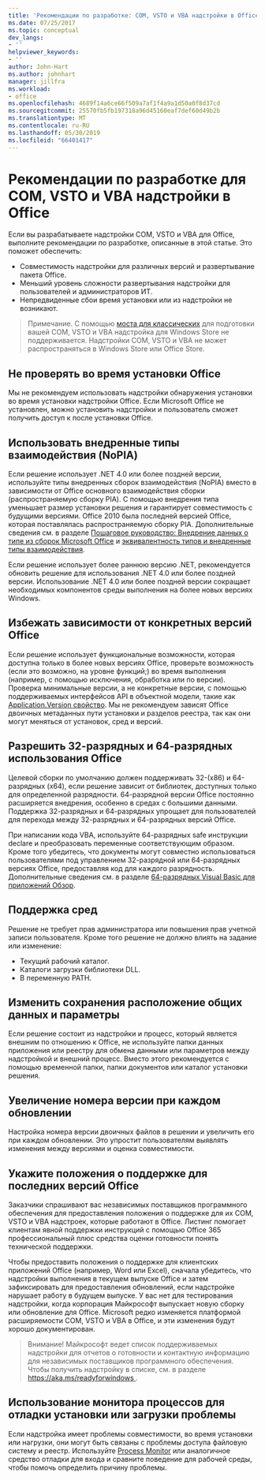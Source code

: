```yaml
---
title: 'Рекомендации по разработке: COM, VSTO и VBA надстройки в Office'
ms.date: 07/25/2017
ms.topic: conceptual
dev_langs:
- ''
helpviewer_keywords:
- ''
author: John-Hart
ms.author: johnhart
manager: jillfra
ms.workload:
- office
ms.openlocfilehash: 4689f14a6ce66f509a7af1f4a9a1d50a0f8d37cd
ms.sourcegitcommit: 25570fb5fb197318a96d45160eaf7def60d49b2b
ms.translationtype: MT
ms.contentlocale: ru-RU
ms.lasthandoff: 05/30/2019
ms.locfileid: "66401417"
---
```

# <a name="development-best-practices-for-com-vsto-and-vba-add-ins-in-office"></a>Рекомендации по разработке для COM, VSTO и VBA надстройки в Office
  Если вы разрабатываете надстройки COM, VSTO и VBA для Office, выполните рекомендации по разработке, описанные в этой статье.   Это поможет обеспечить:

- Совместимость надстройки для различных версий и развертывание пакета Office.
- Меньший уровень сложности развертывания надстройки для пользователей и администраторов ИТ.
- Непредвиденные сбои время установки или из надстройки не возникают.

>Примечание. С помощью [моста для классических](/windows/uwp/porting/desktop-to-uwp-root) для подготовки вашей COM, VSTO и VBA надстройка для Windows Store не поддерживается. Надстройки COM, VSTO и VBA не может распространяться в Windows Store или Office Store.

## <a name="do-not-check-for-office-during-installation"></a>Не проверять во время установки Office
 Мы не рекомендуем использовать надстройки обнаружения установки во время установки надстройки Office. Если Microsoft Office не установлен, можно установить надстройки и пользователь сможет получить доступ к после установки Office.

## <a name="use-embedded-interop-types-nopia"></a>Использовать внедренные типы взаимодействия (NoPIA)
Если решение использует .NET 4.0 или более поздней версии, используйте типы внедренных сборок взаимодействия (NoPIA) вместо в зависимости от Office основного взаимодействия сборки (распространяемую сборку PIA). С помощью внедрения типа уменьшает размер установки решения и гарантирует совместимость с будущими версиями. Office 2010 была последней версией Office, которая поставлялась распространяемую сборку PIA. Дополнительные сведения см. в разделе [Пошаговое руководство: Внедрение данных о типе из сборок Microsoft Office](https://msdn.microsoft.com/library/ee317478.aspx) и [эквивалентность типов и внедренные типы взаимодействия](/windows/uwp/porting/desktop-to-uwp-root).

Если решение использует более раннюю версию .NET, рекомендуется обновить решение для использования .NET 4.0 или более поздней версии. Использование .NET 4.0 или более поздней версии сокращает необходимых компонентов среды выполнения на более новых версиях Windows.

## <a name="avoid-depending-on-specific-office-versions"></a>Избежать зависимости от конкретных версий Office
Если решение использует функциональные возможности, которая доступна только в более новых версиях Office, проверьте возможность (если это возможно, на уровне функций;) во время выполнения (например, с помощью исключения, обработка или по версии). Проверка минимальные версии, а не конкретные версии, с помощью поддерживаемых интерфейсов API в объектной модели, такие как [Application.Version свойство](<xref:Microsoft.Office.Interop.Excel._Application.Version%2A>). Мы не рекомендуем зависят Office двоичных метаданных пути установки и разделов реестра, так как они могут меняться от установок, сред и версий.

## <a name="enable-both-32-bit-and-64-bit-office-usage"></a>Разрешить 32-разрядных и 64-разрядных использования Office
Целевой сборки по умолчанию должен поддерживать 32-(x86) и 64-разрядных (x64), если решение зависит от библиотек, доступных только для определенной разрядности. 64-разрядной версии Office постоянно расширяется внедрения, особенно в средах с большими данными. Поддержка 32-разрядных и 64-разрядных упрощает для пользователей для перехода между 32-разрядных и 64-разрядных версий Office.

При написании кода VBA, используйте 64-разрядных safe инструкции declare и преобразовать переменные соответствующим образом. Кроме того убедитесь, что документы могут совместно использоваться пользователями под управлением 32-разрядной или 64-разрядных версиях Office, предоставляя код для каждого разрядность. Дополнительные сведения см. в разделе [64-разрядных Visual Basic для приложений Обзор](/office/vba/Language/Concepts/Getting-Started/64-bit-visual-basic-for-applications-overview).

## <a name="support-restricted-environments"></a>Поддержка сред
Решение не требует прав администратора или повышения прав учетной записи пользователя. Кроме того решение не должно влиять на задание или изменение:

- Текущий рабочий каталог.
- Каталоги загрузки библиотеки DLL.
- В переменную PATH.

## <a name="change-the-save-location-of-shared-data-and-settings"></a>Изменить сохранения расположение общих данных и параметры
Если решение состоит из надстройки и процесс, который является внешним по отношению к Office, не используйте папки данных приложения или реестру для обмена данными или параметров между надстройкой и внешний процесс. Вместо этого рекомендуется с помощью временной папки, папки документов или каталог установки решения.

## <a name="increment-the-version-number-with-each-update"></a>Увеличение номера версии при каждом обновлении
Настройка номера версии двоичных файлов в решении и увеличить его при каждом обновлении. Это упростит пользователям выявлять изменения между версиями и оценка совместимости.

## <a name="provide-support-statements-for-the-latest-versions-of-office"></a>Укажите положения о поддержке для последних версий Office
Заказчики спрашивают вас независимых поставщиков программного обеспечения для предоставления положения о поддержке для их COM, VSTO и VBA надстроек, которые работают в Office. Листинг помогает клиентам явной поддержки инструкций с помощью Office 365 профессиональный плюс средства оценки готовности понять технической поддержки.

Чтобы предоставить положения о поддержке для клиентских приложений Office (например, Word или Excel), сначала убедитесь, что надстройки выполнения в текущем выпуске Office и затем зафиксировать для предоставления обновлений, если надстройке нарушает работу в будущем выпуске. У вас нет для тестирования надстройки, когда корпорация Майкрософт выпускает новую сборку или обновление для Office. Microsoft редко изменяется платформой расширяемости COM, VSTO и VBA в Office, и эти изменения будут хорошо документирован.

>Внимание! Майкрософт ведет список поддерживаемых надстройки для отчетов о готовности и контактную информацию для независимых поставщиков программного обеспечения. Чтобы получить надстройку в списке, см. в разделе [ https://aka.ms/readyforwindows ](https://aka.ms/readyforwindows).

## <a name="use-process-monitor-to-help-debug-installation-or-loading-issues"></a>Использование монитора процессов для отладки установки или загрузки проблемы
Если надстройка имеет проблемы совместимости, во время установки или нагрузки, они могут быть связаны с проблемы доступа файловую систему и реестр. Используйте [Process Monitor](/sysinternals/downloads/procmon) или аналогичное средство отладки для входа и сравните поведение для рабочей среды, чтобы помочь определить причину проблемы.
